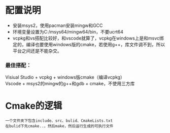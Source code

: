 # 配置说明
- 安装msys2，使用pacman安装mingw和GCC
- 环境变量设置为C:/msys64/mingw64/bin，不要ucrt64
- vcpkg和vs搭配比较好，和vscode就算了，vcpkg在windows上是和msvc绑定的，编译也要使用windows版的cmake，若使用g++，库文件调不到，所以平台之间还是不能杂交。

### 最佳搭配：
Visiual Studio + vcpkg + windows版cmake（编译vcpkg）   
Vscode + msys2的mingw的g++和gdb + cmake，不使用三方库


# Cmake的逻辑
    一个文件夹下包含include、src、bulid、CmakeLists.txt
    在bulid下先cmake..，然后make，然后运行生成的可执行文件